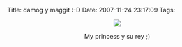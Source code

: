 Title: damog y maggit :-D
Date: 2007-11-24 23:17:09
Tags: 

<p align="center"><a href="http://www.flickr.com/photos/raquelydavid/2048414572/" title="photo sharing"><img src="http://farm3.static.flickr.com/2324/2048414572_4f567a84a0_m.jpg"/></a><a href="http://www.flickr.com/people/raquelydavid/"></a></p>
<p align="center"> My princess y su rey ;)</p>
